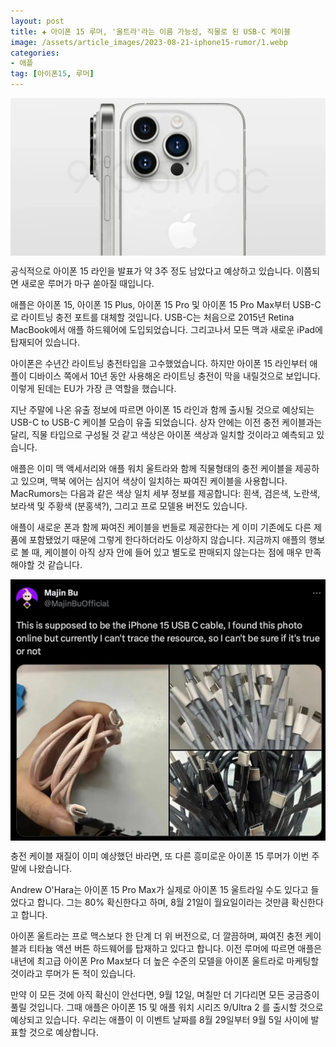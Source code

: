 ```yaml
---
layout: post  
title: ✚ 아이폰 15 루머, '울트라'라는 이름 가능성, 직물로 된 USB-C 케이블
image: /assets/article_images/2023-08-21-iphone15-rumor/1.webp
categories:
- 애플
tag: [아이폰15, 루머]
---
```


<div class="markdown-image">
<img src="/assets/article_images/2023-08-21-iphone15-rumor/1.webp" alt="" align="middle"/> </div>

<p class="drop-korean">
공식적으로 아이폰 15 라인을 발표가 약 3주 정도 남았다고 예상하고 있습니다. 이쯤되면 새로운 루머가 마구 쏟아질 때입니다.
</p>

애플은 아이폰 15, 아이폰 15 Plus, 아이폰 15 Pro 및 아이폰 15 Pro Max부터 USB-C로 라이트닝 충전 포트를 대체할 것입니다. USB-C는 처음으로 2015년 Retina MacBook에서 애플 하드웨어에 도입되었습니다. 그리고나서 모든 맥과 새로운 iPad에 탑재되어 있습니다.

아이폰은 수년간 라이트닝 충전타입을 고수했었습니다. 하지만 아이폰 15 라인부터 애플이 디바이스 쪽에서 10년 동안 사용해온 라이트닝 충전이 막을 내릴것으로 보입니다. 이렇게 된데는 EU가 가장 큰 역할을 했습니다.

지난 주말에 나온 유출 정보에 따르면 아이폰 15 라인과 함께 출시될 것으로 예상되는 USB-C to USB-C 케이블 모습이 유출 되었습니다. 상자 안에는 이전 충전 케이블과는 달리, 직물 타입으로 구성될 것 같고 색상은 아이폰 색상과 일치할 것이라고 예측되고 있습니다. 

애플은 이미 맥 액세서리와 애플 워치 울트라와 함께 직물형태의 충전 케이블을 제공하고 있으며, 맥북 에어는 심지어 색상이 일치하는 짜여진 케이블을 사용합니다. MacRumors는 다음과 같은 색상 일치 세부 정보를 제공합니다: 흰색, 검은색, 노란색, 보라색 및 주황색 (분홍색?), 그리고 프로 모델용 버전도 있습니다.

애플이 새로운 폰과 함께 짜여진 케이블을 번들로 제공한다는 게 이미 기존에도 다른 제품에 포함됐었기 때문에 그렇게 한다하더라도 이상하지 않습니다. 지금까지 애플의 행보로 볼 때, 케이블이 아직 상자 안에 들어 있고 별도로 판매되지 않는다는 점에 매우 만족해야할 것 같습니다.

<div class="markdown-image">
<img src="/assets/article_images/2023-08-21-iphone15-rumor/2.webp" alt="" align="middle"/> </div>

충전 케이블 재질이 이미 예상했던 바라면, 또 다른 흥미로운 아이폰 15 루머가 이번 주말에 나왔습니다. 

Andrew O'Hara는 아이폰 15 Pro Max가 실제로 아이폰 15 울트라일 수도 있다고 들었다고 합니다. 그는 80% 확신한다고 하며, 8월 21일이 월요일이라는 것만큼 확신한다고 합니다.

아이폰 울트라는 프로 맥스보다 한 단계 더 위 버전으로, 더 깔끔하며, 짜여진 충전 케이블과 티타늄 액션 버튼 하드웨어를 탑재하고 있다고 합니다. 이전 루머에 따르면 애플은 내년에 최고급 아이폰 Pro Max보다 더 높은 수준의 모델을 아이폰 울트라로 마케팅할 것이라고 루머가 돈 적이 있습니다.

만약 이 모든 것에 아직 확신이 안선다면, 9월 12일, 며칠만 더 기다리면 모든 궁금증이 풀릴 것입니다. 그때 애플은 아이폰 15 및 애플 워치 시리즈 9/Ultra 2 를 출시할 것으로 예상되고 있습니다. 우리는 애플이 이 이벤트 날짜를 8월 29일부터 9월 5일 사이에 발표할 것으로 예상합니다.